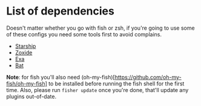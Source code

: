 # List of dependencies
Doesn't matter whether you go with fish or zsh, if you're going to use some of these configs you need some tools first to avoid complains.
- [Starship](https://starship.rs)
- [Zoxide](https://github.com/ajeetdsouza/zoxide)
- [Exa](https://github.com/ogham/exa)
- [Bat](https://github.com/sharkdp/bat)

**Note**: for fish you'll also need (oh-my-fish)[https://github.com/oh-my-fish/oh-my-fish] to be installed before running the fish shell for the first time. Also, please run `fisher update` once you're done, that'll update any plugins out-of-date.

